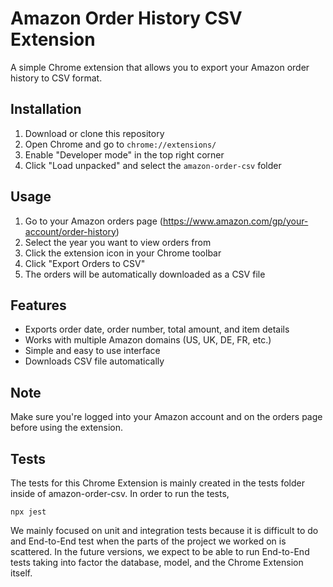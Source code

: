 # Amazon Order History CSV Extension

A simple Chrome extension that allows you to export your Amazon order history to CSV format.

## Installation

1. Download or clone this repository
2. Open Chrome and go to `chrome://extensions/`
3. Enable "Developer mode" in the top right corner
4. Click "Load unpacked" and select the `amazon-order-csv` folder

## Usage

1. Go to your Amazon orders page (https://www.amazon.com/gp/your-account/order-history)
2. Select the year you want to view orders from
3. Click the extension icon in your Chrome toolbar
4. Click "Export Orders to CSV"
5. The orders will be automatically downloaded as a CSV file

## Features

- Exports order date, order number, total amount, and item details
- Works with multiple Amazon domains (US, UK, DE, FR, etc.)
- Simple and easy to use interface
- Downloads CSV file automatically

## Note

Make sure you're logged into your Amazon account and on the orders page before using the extension. 

## Tests
The tests for this Chrome Extension is mainly created in the tests folder inside of amazon-order-csv. 
In order to run the tests,
```
npx jest
```
We mainly focused on unit and integration tests because it is difficult to do and End-to-End test when the parts of the project we worked on is scattered. In the future versions, we expect to be able to run End-to-End tests taking into factor the database, model, and the Chrome Extension itself.
